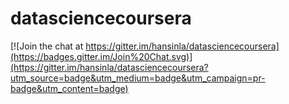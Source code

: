 datasciencecoursera
===================

[![Join the chat at https://gitter.im/hansinla/datasciencecoursera](https://badges.gitter.im/Join%20Chat.svg)](https://gitter.im/hansinla/datasciencecoursera?utm_source=badge&utm_medium=badge&utm_campaign=pr-badge&utm_content=badge)
